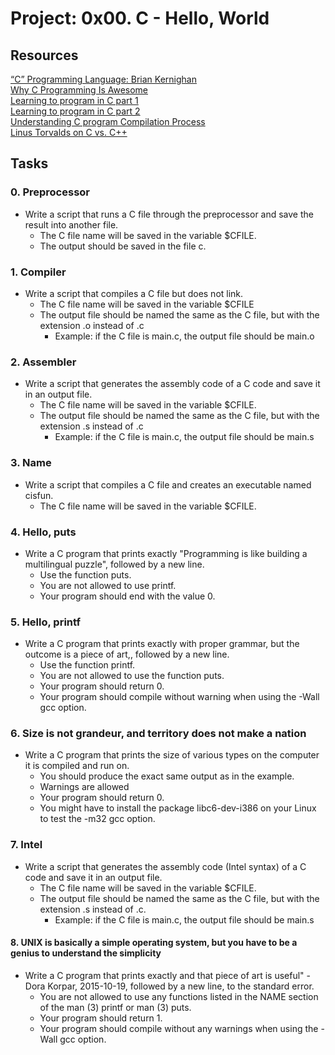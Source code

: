 # Project: 0x00. C - Hello, World </br>
## Resources </br>
[“C” Programming Language: Brian Kernighan](https://www.youtube.com/watch?v=de2Hsvxaf8M) </br>
[Why C Programming Is Awesome](https://www.youtube.com/watch?v=smGalmxPVYc) </br>
[Learning to program in C part 1](https://www.youtube.com/watch?v=rk2fK2IIiiQ) </br>
[Learning to program in C part 2](https://www.youtube.com/watch?v=FwpP_MsZWnU) </br>
[Understanding C program Compilation Process](https://www.youtube.com/watch?v=VDslRumKvRA) </br>
[Linus Torvalds on C vs. C++](http://harmful.cat-v.org/software/c++/linus) </br>

## Tasks </br>
### 0. Preprocessor </br>
- Write a script that runs a C file through the preprocessor and save the result into another file.
	- The C file name will be saved in the variable $CFILE.
	- The output should be saved in the file c.

### 1. Compiler </br>
- Write a script that compiles a C file but does not link.
	- The C file name will be saved in the variable $CFILE
	- The output file should be named the same as the C file, but with the extension .o instead of .c
		- Example: if the C file is main.c, the output file should be main.o

### 2. Assembler </br>
- Write a script that generates the assembly code of a C code and save it in an output file.
	- The C file name will be saved in the variable $CFILE.
	- The output file should be named the same as the C file, but with the extension .s instead of .c
		* Example: if the C file is main.c, the output file should be main.s

### 3. Name </br>
- Write a script that compiles a C file and creates an executable named cisfun.
	- The C file name will be saved in the variable $CFILE.
### 4. Hello, puts </br>
- Write a C program that prints exactly "Programming is like building a multilingual puzzle", followed by a new line.
	- Use the function puts.
	- You are not allowed to use printf.
	- Your program should end with the value 0.
### 5. Hello, printf </br>
- Write a C program that prints exactly with proper grammar, but the outcome is a piece of art,, followed by a new line.
	- Use the function printf.
	- You are not allowed to use the function puts.
	- Your program should return 0.
	- Your program should compile without warning when using the -Wall gcc option.

### 6. Size is not grandeur, and territory does not make a nation </br>
- Write a C program that prints the size of various types on the computer it is compiled and run on.
	- You should produce the exact same output as in the example.
	- Warnings are allowed
	- Your program should return 0.
	- You might have to install the package libc6-dev-i386 on your Linux to test the -m32 gcc option.

### 7. Intel </br>
- Write a script that generates the assembly code (Intel syntax) of a C code and save it in an output file.
	- The C file name will be saved in the variable $CFILE.
	- The output file should be named the same as the C file, but with the extension .s instead of .c.
		- Example: if the C file is main.c, the output file should be main.s

#### 8. UNIX is basically a simple operating system, but you have to be a genius to understand the simplicity </br>
- Write a C program that prints exactly and that piece of art is useful" - Dora Korpar, 2015-10-19, followed by a new line, to the standard error.
	- You are not allowed to use any functions listed in the NAME section of the man (3) printf or man (3) puts.
	- Your program should return 1.
	- Your program should compile without any warnings when using the -Wall gcc option.


